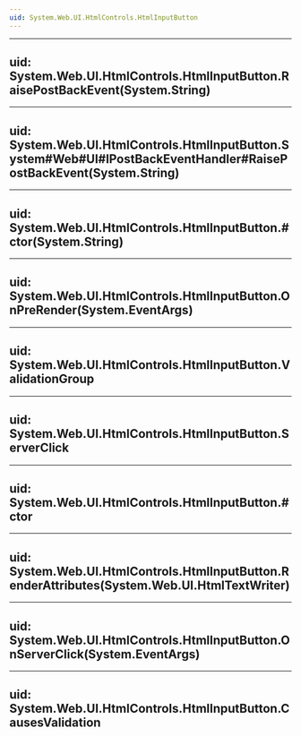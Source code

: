 ```yaml
---
uid: System.Web.UI.HtmlControls.HtmlInputButton
---
```


---
uid: System.Web.UI.HtmlControls.HtmlInputButton.RaisePostBackEvent(System.String)
---

---
uid: System.Web.UI.HtmlControls.HtmlInputButton.System#Web#UI#IPostBackEventHandler#RaisePostBackEvent(System.String)
---

---
uid: System.Web.UI.HtmlControls.HtmlInputButton.#ctor(System.String)
---

---
uid: System.Web.UI.HtmlControls.HtmlInputButton.OnPreRender(System.EventArgs)
---

---
uid: System.Web.UI.HtmlControls.HtmlInputButton.ValidationGroup
---

---
uid: System.Web.UI.HtmlControls.HtmlInputButton.ServerClick
---

---
uid: System.Web.UI.HtmlControls.HtmlInputButton.#ctor
---

---
uid: System.Web.UI.HtmlControls.HtmlInputButton.RenderAttributes(System.Web.UI.HtmlTextWriter)
---

---
uid: System.Web.UI.HtmlControls.HtmlInputButton.OnServerClick(System.EventArgs)
---

---
uid: System.Web.UI.HtmlControls.HtmlInputButton.CausesValidation
---
